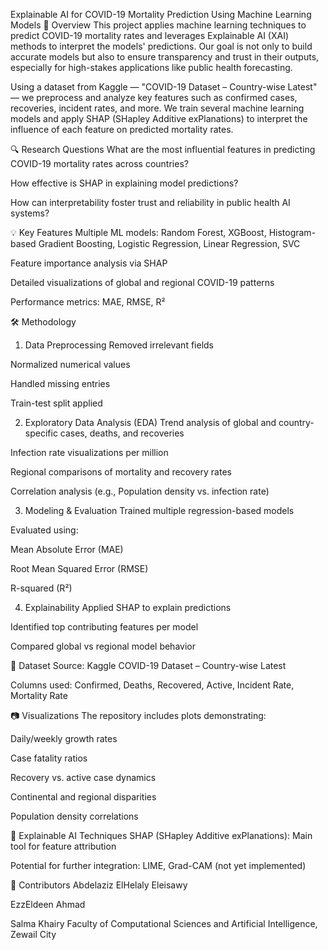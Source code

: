 Explainable AI for COVID-19 Mortality Prediction Using Machine Learning Models
📘 Overview
This project applies machine learning techniques to predict COVID-19 mortality rates and leverages Explainable AI (XAI) methods to interpret the models' predictions. Our goal is not only to build accurate models but also to ensure transparency and trust in their outputs, especially for high-stakes applications like public health forecasting.

Using a dataset from Kaggle — "COVID-19 Dataset – Country-wise Latest" — we preprocess and analyze key features such as confirmed cases, recoveries, incident rates, and more. We train several machine learning models and apply SHAP (SHapley Additive exPlanations) to interpret the influence of each feature on predicted mortality rates.

🔍 Research Questions
What are the most influential features in predicting COVID-19 mortality rates across countries?

How effective is SHAP in explaining model predictions?

How can interpretability foster trust and reliability in public health AI systems?

💡 Key Features
Multiple ML models: Random Forest, XGBoost, Histogram-based Gradient Boosting, Logistic Regression, Linear Regression, SVC

Feature importance analysis via SHAP

Detailed visualizations of global and regional COVID-19 patterns

Performance metrics: MAE, RMSE, R²

🛠️ Methodology
1. Data Preprocessing
Removed irrelevant fields

Normalized numerical values

Handled missing entries

Train-test split applied

2. Exploratory Data Analysis (EDA)
Trend analysis of global and country-specific cases, deaths, and recoveries

Infection rate visualizations per million

Regional comparisons of mortality and recovery rates

Correlation analysis (e.g., Population density vs. infection rate)

3. Modeling & Evaluation
Trained multiple regression-based models

Evaluated using:

Mean Absolute Error (MAE)

Root Mean Squared Error (RMSE)

R-squared (R²)

4. Explainability
Applied SHAP to explain predictions

Identified top contributing features per model

Compared global vs regional model behavior

📁 Dataset
Source: Kaggle COVID-19 Dataset – Country-wise Latest

Columns used: Confirmed, Deaths, Recovered, Active, Incident Rate, Mortality Rate

📷 Visualizations
The repository includes plots demonstrating:

Daily/weekly growth rates

Case fatality ratios

Recovery vs. active case dynamics

Continental and regional disparities

Population density correlations

🧠 Explainable AI Techniques
SHAP (SHapley Additive exPlanations): Main tool for feature attribution

Potential for further integration: LIME, Grad-CAM (not yet implemented)

🤝 Contributors
Abdelaziz ElHelaly Eleisawy

EzzEldeen Ahmad

Salma Khairy
Faculty of Computational Sciences and Artificial Intelligence, Zewail City

